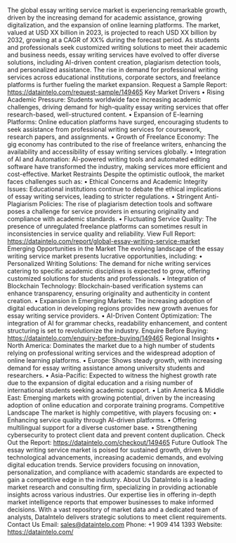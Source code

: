The global essay writing service market is experiencing remarkable growth, driven by the increasing demand for academic assistance, growing digitalization, and the expansion of online learning platforms. The market, valued at USD XX billion in 2023, is projected to reach USD XX billion by 2032, growing at a CAGR of XX% during the forecast period.
As students and professionals seek customized writing solutions to meet their academic and business needs, essay writing services have evolved to offer diverse solutions, including AI-driven content creation, plagiarism detection tools, and personalized assistance. The rise in demand for professional writing services across educational institutions, corporate sectors, and freelance platforms is further fueling the market expansion.
Request a Sample Report: https://dataintelo.com/request-sample/149465
Key Market Drivers
•	Rising Academic Pressure: Students worldwide face increasing academic challenges, driving demand for high-quality essay writing services that offer research-based, well-structured content.
•	Expansion of E-learning Platforms: Online education platforms have surged, encouraging students to seek assistance from professional writing services for coursework, research papers, and assignments.
•	Growth of Freelance Economy: The gig economy has contributed to the rise of freelance writers, enhancing the availability and accessibility of essay writing services globally.
•	Integration of AI and Automation: AI-powered writing tools and automated editing software have transformed the industry, making services more efficient and cost-effective.
Market Restraints
Despite the optimistic outlook, the market faces challenges such as:
•	Ethical Concerns and Academic Integrity Issues: Educational institutions continue to debate the ethical implications of essay writing services, leading to stricter regulations.
•	Stringent Anti-Plagiarism Policies: The rise of plagiarism detection tools and software poses a challenge for service providers in ensuring originality and compliance with academic standards.
•	Fluctuating Service Quality: The presence of unregulated freelance platforms can sometimes result in inconsistencies in service quality and reliability.
View Full Report: https://dataintelo.com/report/global-essay-writing-service-market
Emerging Opportunities in the Market
The evolving landscape of the essay writing service market presents lucrative opportunities, including:
•	Personalized Writing Solutions: The demand for niche writing services catering to specific academic disciplines is expected to grow, offering customized solutions for students and professionals.
•	Integration of Blockchain Technology: Blockchain-based verification systems can enhance transparency, ensuring originality and authenticity in content creation.
•	Expansion in Emerging Markets: The increasing adoption of digital education in developing regions provides new growth avenues for essay writing service providers.
•	AI-Driven Content Optimization: The integration of AI for grammar checks, readability enhancement, and content structuring is set to revolutionize the industry.
Enquire Before Buying: https://dataintelo.com/enquiry-before-buying/149465
Regional Insights
•	North America: Dominates the market due to a high number of students relying on professional writing services and the widespread adoption of online learning platforms.
•	Europe: Shows steady growth, with increasing demand for essay writing assistance among university students and researchers.
•	Asia-Pacific: Expected to witness the highest growth rate due to the expansion of digital education and a rising number of international students seeking academic support.
•	Latin America & Middle East: Emerging markets with growing potential, driven by the increasing adoption of online education and corporate training programs.
Competitive Landscape
The market is highly competitive, with players focusing on:
•	Enhancing service quality through AI-driven platforms.
•	Offering multilingual support for a diverse customer base.
•	Strengthening cybersecurity to protect client data and prevent content duplication.
Check Out the Report: https://dataintelo.com/checkout/149465
Future Outlook
The essay writing service market is poised for sustained growth, driven by technological advancements, increasing academic demands, and evolving digital education trends. Service providers focusing on innovation, personalization, and compliance with academic standards are expected to gain a competitive edge in the industry.
About Us
DataIntelo is a leading market research and consulting firm, specializing in providing actionable insights across various industries. Our expertise lies in offering in-depth market intelligence reports that empower businesses to make informed decisions. With a vast repository of market data and a dedicated team of analysts, DataIntelo delivers strategic solutions to meet client requirements.
Contact Us
Email: sales@dataintelo.com
Phone: +1 909 414 1393
Website: https://dataintelo.com/
